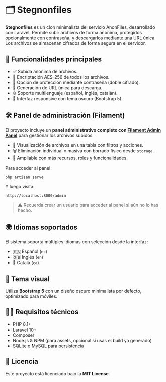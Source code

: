 # 🗂️ Stegnonfiles

**Stegnonfiles** es un clon minimalista del servicio AnonFiles, desarrollado con Laravel. Permite subir archivos de forma anónima, protegidos opcionalmente con contraseña, y descargarlos mediante una URL única. Los archivos se almacenan cifrados de forma segura en el servidor.

## 🚀 Funcionalidades principales

- ✅ Subida anónima de archivos.
- 🔐 Encriptación AES-256 de todos los archivos.
- 🔑 Opción de protección mediante contraseña (doble cifrado).
- 🔗 Generación de URL única para descarga.
- 🌐 Soporte multilenguaje (español, inglés, catalán).
- 📱 Interfaz responsive con tema oscuro (Bootstrap 5).

## 🛠️ Panel de administración (Filament)

El proyecto incluye un **panel administrativo completo con [Filament Admin Panel](https://filamentphp.com)** para gestionar los archivos subidos:

- 📂 Visualización de archivos en una tabla con filtros y acciones.
- 🗑️ Eliminación individual o masiva con borrado físico desde `storage`.
- 🧩 Ampliable con más recursos, roles y funcionalidades.

Para acceder al panel:

```bash
php artisan serve
```

Y luego visita:

```
http://localhost:8000/admin
```

> ⚠️ Recuerda crear un usuario para acceder al panel si aún no lo has hecho.

## 🌍 Idiomas soportados

El sistema soporta múltiples idiomas con selección desde la interfaz:

- 🇪🇸 Español (`es`)
- 🇬🇧 Inglés (`en`)
- 🏴 Català (`ca`)

## 🎨 Tema visual

Utiliza **Bootstrap 5** con un diseño oscuro minimalista por defecto, optimizado para móviles.

## 🧑‍💻 Requisitos técnicos

- PHP 8.1+
- Laravel 10+
- Composer
- Node.js & NPM (para assets, opcional si usas el build ya generado)
- SQLite o MySQL para persistencia

## 📄 Licencia

Este proyecto está licenciado bajo la **MIT License**.